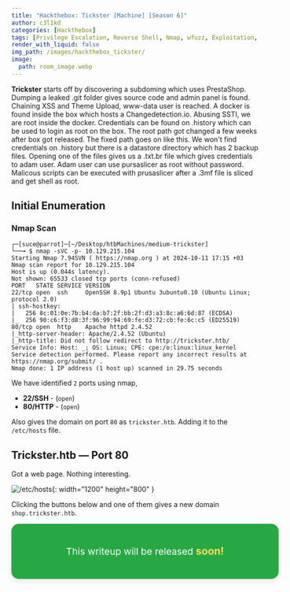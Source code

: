 ```yaml
---
title: "Hackthebox: Tickster [Machine] [Season 6]"
author: c3l1kd
categories: [Hackthebox]
tags: [Privilege Escalation, Reverse Shell, Nmap, wfuzz, Exploitation, Web Server]
render_with_liquid: false
img_path: /images/hackthebox_tickster/
image:
  path: room_image.webp
---
```


**Trickster** starts off by discovering a subdoming which uses PrestaShop. Dumping a leaked .git folder gives source code and admin panel is found. Chaining XSS and Theme Upload, www-data user is reached. A docker is found inside the box which hosts a Changedetection.io. Abusing SSTI, we are root inside the docker. Credentials can be found on .history which can be used to login as root on the box. The root path got changed a few weeks after box got released. The fixed path goes on like this. We won't find credentials on .history but there is a datastore directory which has 2 backup files. Opening one of the files gives us a .txt.br file which gives credentials to adam user. Adam user can use pursaslicer as root without password. Malicous scripts can be executed with prusaslicer after a .3mf file is sliced and get shell as root.

## Initial Enumeration

### Nmap Scan

```console
┌─[suce@parrot]─[~/Desktop/htbMachines/medium-trickster]
└──╼ $ nmap -sVC -p- 10.129.215.104
Starting Nmap 7.94SVN ( https://nmap.org ) at 2024-10-11 17:15 +03
Nmap scan report for 10.129.215.104
Host is up (0.044s latency).
Not shown: 65533 closed tcp ports (conn-refused)
PORT   STATE SERVICE VERSION
22/tcp open  ssh     OpenSSH 8.9p1 Ubuntu 3ubuntu0.10 (Ubuntu Linux; protocol 2.0)
| ssh-hostkey: 
|   256 8c:01:0e:7b:b4:da:b7:2f:bb:2f:d3:a3:8c:a6:6d:87 (ECDSA)
|_  256 90:c6:f3:d8:3f:96:99:94:69:fe:d3:72:cb:fe:6c:c5 (ED25519)
80/tcp open  http    Apache httpd 2.4.52
|_http-server-header: Apache/2.4.52 (Ubuntu)
|_http-title: Did not follow redirect to http://trickster.htb/
Service Info: Host: _; OS: Linux; CPE: cpe:/o:linux:linux_kernel
Service detection performed. Please report any incorrect results at https://nmap.org/submit/ .
Nmap done: 1 IP address (1 host up) scanned in 29.75 seconds
```

We have identified `2` ports using nmap,

- **22/SSH** - (`open`)
- **80/HTTP** - (`open`)

Also gives the domain on port `80` as `trickster.htb`. Adding it to the `/etc/hosts` file.

## Trickster.htb — Port 80

Got a web page. Nothing interesting.

![/etc/hosts](01.png){: width="1200" height="800" }

Clicking the buttons below and one of them gives a new domain `shop.trickster.htb`.

<html lang="en">
<head>
  <meta charset="UTF-8">
  <meta name="viewport" content="width=device-width, initial-scale=1.0">

  <style>
    .note-containers {
      max-width: 600px;
      width: 100%;
      padding: 20px;
      background-color: #28a745;
      color: white;
      border-radius: 15px;
      box-shadow: 0 4px 12px rgba(0, 0, 0, 0.1);
      text-align: center;
      margin: 0 auto; /* Ensures the second container is centered */
    }

    .note-containers p {
      font-size: 1.2rem;
      line-height: 1.6;
    }

    .note-containers strong {
      font-weight: bold;
      font-size: 1.3rem;
      color: #ffdd57;
    }
  </style>
</head>
<body>
  <div class="note-containers">
    <p>
      This writeup will be released <strong>soon!</strong>
    </p>
  </div>
</body>
</html>
